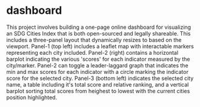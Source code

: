 # dashboard

This project involves building a one-page online dashboard for visualizing an SDG Cities Index that is both open-sourced and legally shareable. This includes a three-panel layout that dynamically resizes to based on the viewport. Panel-1 (top left) includes a leaflet map with interactable markers representing each city included. Panel-2 (right) contains a horizontal barplot indicating the various 'scores' for each indicator measured by the city/marker. Panel-2 can toggle a leader-laggard graph that indicates the min and max scores for each indicator with a circle marking the indicator score for the selected city. Panel-3 (bottom left) indicates the selected city name, a table including it's total score and relative ranking, and a vertical barplot sorting total scores from heighest to lowest with the current cities position highlighted.
